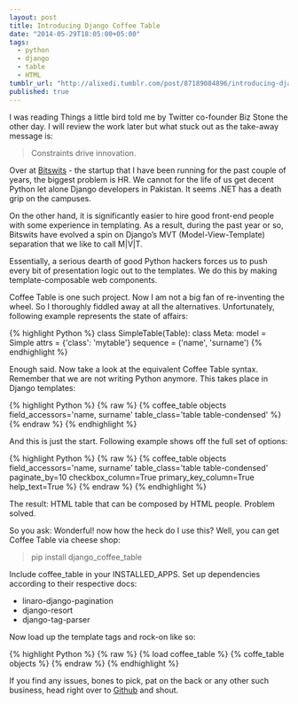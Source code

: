 ```yaml
---
layout: post
title: Introducing Django Coffee Table
date: "2014-05-29T18:05:00+05:00"
tags: 
  - python
  - django
  - table
  - HTML
tumblr_url: "http://alixedi.tumblr.com/post/87189084896/introducing-django-coffee-table"
published: true
---
```


I was reading Things a little bird told me by Twitter co-founder Biz Stone the other day. I will review the work later but what stuck out as the take-away message is:

> Constraints drive innovation.

Over at [Bitswits](www.bitswits.com) - the startup that I have been running for the past couple of years, the biggest problem is HR. We cannot for the life of us get decent Python let alone Django developers in Pakistan. It seems .NET has a death grip on the campuses.

On the other hand, it is significantly easier to hire good front-end people with some experience in templating. As a result, during the past year or so, Bitswits have evolved a spin on Django’s MVT (Model-View-Template) separation that we like to call M|V|T.

Essentially, a serious dearth of good Python hackers forces us to push every bit of presentation logic out to the templates. We do this by making template-composable web components.

Coffee Table is one such project. Now I am not a big fan of re-inventing the wheel. So I thoroughly fiddled away at all the alternatives. Unfortunately, following example represents the state of affairs:

{% highlight Python %}
    class SimpleTable(Table):
        class Meta:
            model = Simple
            attrs = {'class': 'mytable'}
            sequence = ('name', 'surname')
{% endhighlight %}

Enough said. Now take a look at the equivalent Coffee Table syntax. Remember that we are not writing Python anymore. This takes place in Django templates:

{% highlight Python %}
{% raw %}
    {% coffee_table 
       objects
       field_accessors='name, surname' 
       table_class='table table-condensed' %}
{% endraw %}
{% endhighlight %}

And this is just the start. Following example shows off the full set of options:

{% highlight Python %}
{% raw %}
    {% coffee_table 
       objects 
       field_accessors='name, surname'
       table_class='table table-condensed'
       paginate_by=10
       checkbox_column=True
       primary_key_column=True
       help_text=True %}
{% endraw %}
{% endhighlight %}

The result: HTML table that can be composed by HTML people. Problem solved.

So you ask: Wonderful! now how the heck do I use this? Well, you can get Coffee Table via cheese shop:

> pip install django_coffee_table

Include coffee_table in your INSTALLED_APPS. Set up dependencies according to their respective docs:

* linaro-django-pagination
* django-resort
* django-tag-parser

Now load up the template tags and rock-on like so:

{% highlight Python %}
{% raw %}
    {% load coffee_table %}
    {% coffe_table objects %}
{% endraw %}
{% endhighlight %}

If you find any issues, bones to pick, pat on the back or any other such business, head right over to [Github](https://github.com/alixedi) and shout.